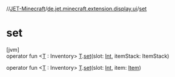 //[JET-Minecraft](../../index.md)/[de.jet.minecraft.extension.display.ui](index.md)/[set](set.md)

# set

[jvm]\
operator fun &lt;[T](set.md) : Inventory&gt; [T](set.md).[set](set.md)(slot: [Int](https://kotlinlang.org/api/latest/jvm/stdlib/kotlin/-int/index.html), itemStack: ItemStack)

operator fun &lt;[T](set.md) : Inventory&gt; [T](set.md).[set](set.md)(slot: [Int](https://kotlinlang.org/api/latest/jvm/stdlib/kotlin/-int/index.html), item: [Item](../de.jet.minecraft.tool.display.item/-item/index.md))
